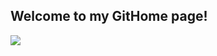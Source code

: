 ## Welcome to my GitHome page!

<p align="left">
  <a href="https://www.linkedin.com/in/anatoliiperfun" target="_blank">
    <img src="https://skillicons.dev/icons?i=linkedin" />
  </a>
</p>


